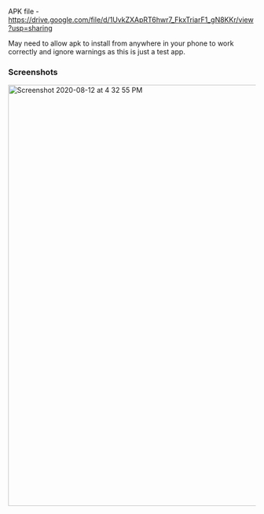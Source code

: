APK file - https://drive.google.com/file/d/1UvkZXApRT6hwr7_FkxTriarF1_gN8KKr/view?usp=sharing

May need to allow apk to install from anywhere in your phone to work correctly and ignore warnings as this is just a test app.


### Screenshots

<img width="856" alt="Screenshot 2020-08-12 at 4 32 55 PM" src="https://user-images.githubusercontent.com/51072177/90011324-08a33780-dcbf-11ea-9559-5178e401fb09.png">
